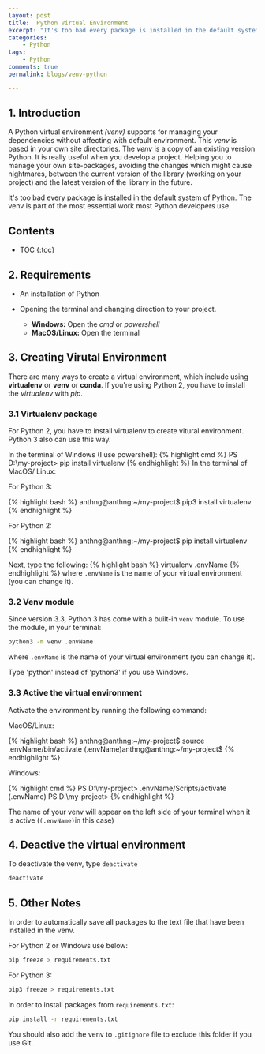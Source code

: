 ```yaml
---
layout: post
title:  Python Virtual Environment
excerpt: "It's too bad every package is installed in the default system of Python."
categories:
    - Python
tags:
    - Python
comments: true
permalink: blogs/venv-python

---
```


## 1. Introduction

A Python virtual environment *(venv)* supports for managing your dependencies without affecting with default environment. This *venv* is based in your own site directories. The *venv* is a copy of an existing version Python. It is really useful when you develop a project. Helping you to manage your own site-packages, avoiding the changes which might cause nightmares, between the current version of the library (working on your project) and the latest version of the library in the future.

It's too bad every package is installed in the default system of Python. The venv is part of the most essential work most Python developers use.

<h2>Contents</h2>

* TOC
{:toc}

## 2. Requirements

- An installation of Python

- Opening the terminal and changing direction to your project.
    - **Windows:** Open the *cmd* or *powershell*
    - **MacOS/Linux:** Open the terminal

## 3. Creating Virutal Environment

There are many ways to create a virtual environment, which include using **virtualenv** or **venv** or **conda**. If you're using Python 2, you have to install the *virtualenv* with *pip*.

### 3.1 Virtualenv package

For Python 2, you have to install virtualenv to create vitural environment. Python 3 also can use this way. 

In the terminal of Windows (I use powershell):
{% highlight cmd %}
PS D:\my-project> pip install virtualenv
{% endhighlight %}
In the terminal of MacOS/ Linux:

For Python 3:

{% highlight bash %}
anthng@anthng:~/my-project$ pip3 install virtualenv
{% endhighlight %}

For Python 2:

{% highlight bash %}
anthng@anthng:~/my-project$ pip install virtualenv
{% endhighlight %}

Next, type the following:
{% highlight bash %}
virtualenv .envName
{% endhighlight %}
where ```.envName``` is the name of your virtual environment (you can change it).

### 3.2 Venv module

Since version 3.3, Python 3 has come with a built-in ```venv``` module. To use the module, in your terminal:

```bash
python3 -m venv .envName
```

where ```.envName``` is the name of your virtual environment (you can change it).

Type 'python' instead of 'python3' if you use Windows.

### 3.3 Active the virtual environment

Activate the environment by running the following command:

MacOS/Linux:

{% highlight bash %}
anthng@anthng:~/my-project$ source .envName/bin/activate
(.envName)anthng@anthng:~/my-project$ 
{% endhighlight %}

Windows:

{% highlight cmd %}
PS D:\my-project> .envName/Scripts/activate
(.envName) PS D:\my-project>
{% endhighlight %}

The name of your venv will appear on the left side of your terminal when it is active (```(.envName)```in this case)

## 4. Deactive the virtual environment

To deactivate the venv, type ```deactivate```

```bash
deactivate
```

## 5. Other Notes

In order to automatically save all packages to the text file that have been installed in the venv.

For Python 2 or Windows use below:

```bash
pip freeze > requirements.txt
```

For Python 3:
```bash
pip3 freeze > requirements.txt
```

In order to install packages from ```requirements.txt```:

```bash
pip install -r requirements.txt
```

You should also add the venv to ```.gitignore``` file to exclude this folder if you use Git.
